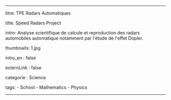 ---

titre: TPE Radars Automatiques

title: Speed Radars Project

intro: Analyse scientifique de calcule et reproduction des radars automobiles automatique notamment par l'étude de l'effet Dopler.

thumbnails: 1.jpg

intro_en : false

externLink : false

categorie : Science

tags:
    - School
    - Mathematics
    - Physics

---